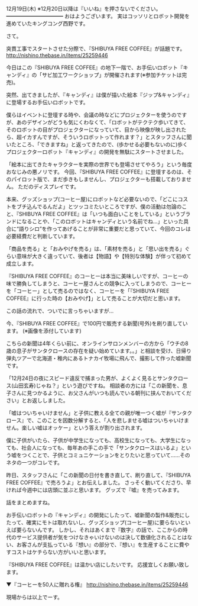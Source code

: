 12月19日(木) ※12月20日以降は『いいね』を押さないでください。
━━━━━━━━━━━
おはようございます。
実はコッソリとロボット開発を進めていたキングコング西野です。

さて。

突貫工事でスタートさせた分際で、『SHIBUYA FREE COFFEE』が話題です。
http://nishino.thebase.in/items/25259446

今日はこの『SHIBUYA FREE COFFEE』の地下一階で、お手伝いロボット『キャンディ』の「サビ加工ワークショップ」が開催されます(※参加チケットは完売)。

突然、出てきましたが、『キャンディ』は僕が描いた絵本『ジップ&キャンディ』に登場するお手伝いロボットです。

僕らはイベントに登壇する時や、会議の時などにプロジェクターを使うのですが、あのデザインがどうも気にくわなくて、「ロボットがテクテク歩いてきて、そのロボットの目がプロジェクターになっていて、目から映像が映し出されたら、超イカすんですが、そういうロボットって作れます？」とスタッフさんに聞いたところ、「できますね」と返ってきたので、(歩かせる必要もないのに)歩くプロジェクターロボット『キャンディ』の開発を無駄にスタートさせました。

「絵本に出てきたキャラクターを実際の世界でも登場させてやろう」という毎度おなじみの悪ノリです。
今回、『SHIBUYA FREE COFFEE』に登壇するのは、そのパイロット版で、まだ歩きもしませんし、プロジェクターも搭載しておりません。
ただのディスプレイです。

本来、グッズショップ(コーヒー屋)にロボットなど必要ないので、「どこにコストをブチ込んでるんだよ」とツッコミたいところですが、僕の活動は勿論のこと、『SHIBUYA FREE COFFEE』は「いつも面白いことをしている」というブランドになることや、「このロボットはキャンディという名前でね…」といった具合に“語りシロ”を作ってあげることが非常に重要だと思っていて、今回のコレは必要経費だと判断しています。

「商品を売る」と「おみやげを売る」は、「素材を売る」と「思い出を売る」ぐらい意味が大きく違っていて、後者は【物語】や【特別な体験】が伴って初めて成立します。

『SHIBUYA FREE COFFEE』のコーヒーは本当に美味しいですが、コーヒーの味で勝負してしまうと、コーヒー屋さんとの競争に入ってしまうので、コーヒーを「コーヒー」として売るのではなく、コーヒーを「『SHIBUYA FREE COFFEE』に行った時の【おみやげ】」として売ることが大切だと思います。

この話の流れで、ついでに言っちゃいますが…

今、『SHIBUYA FREE COFFEE』で100円で販売する新聞(号外)を刷り直しています。
(※画像を添付しています)

こちらの新聞は4年くらい前に、オンラインサロンメンバーの方から「ウチの8歳の息子がサンタクロースの存在を疑い始めています。。」と相談を受け、日帰り弾丸ツアーで北海道・稚内にあるトナカイ牧場に飛んで、撮影して作った嘘新聞です。

「12月24日の夜にスピード違反で捕まった男が、よくよく見るとサンタクロース(山田玄寿)じゃね？」という遊びですね。
相談者の方には「この新聞を、息子さんに見つかるように、お父さんがいつも読んでいる朝刊に挟んでおいてください」とお返ししました。

「嘘はついちゃいけません」と子供に教える全ての親が唯一つく嘘が『サンタクロース』で、このことを因数分解すると、「人を悲しませる嘘はついちゃいけません。楽しい嘘はオッケー」という答えが割り出されます。

僕に子供がいたら、子供が中学生になっても、高校生になっても、大学生になっても、社会人になっても、毎年あの手この手で「サンタクロースはいるよ」という嘘をつくことで、子供とコミュニケーションをとりたいと思っていて……そのネタの一つがコレです。

昨日、スタッフさんに「この新聞の日付を書き直して、刷り直して、『SHIBUYA FREE COFFEE』で売ろうよ」とお伝えしました。
さっそく動いてくださり、早ければ今週中には店頭に並ぶと思います。
グッズで『嘘』を売ってみます。

話をまとめますね。

お手伝いロボットの『キャンディ』の開発にしたって、嘘新聞の製作&販売にしたって、確実にモトは取れないし、グッズショップ(コーヒー屋)に要らないといえば要らないんです。
しかし、それはあくまで『数字』の話で、ここからの時代のサービス提供者が気をつけなきゃいけないのは決して数値化されることはない、お客さんが支払っている『想い』の部分で、『想い』を生産することに費やすコストはケチらない方がいいと思います。

『SHIBUYA FREE COFFEE』は温かい店にしたいです。
応援宜しくお願い致します。

▼『コーヒーを50人に贈れる権』
http://nishino.thebase.in/items/25259446

現場からは以上でーす。

